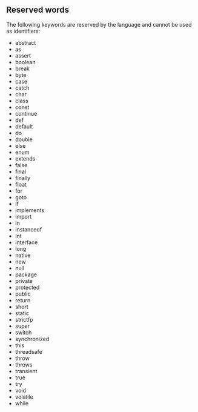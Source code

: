 ## Reserved words

The following keywords are reserved by the language and cannot be used as identifiers:

* abstract
* as
* assert
* boolean
* break
* byte
* case
* catch
* char
* class
* const
* continue
* def
* default
* do
* double
* else
* enum
* extends
* false
* final
* finally
* float
* for
* goto
* if
* implements
* import
* in
* instanceof
* int
* interface
* long
* native
* new
* null
* package
* private
* protected
* public
* return
* short
* static
* strictfp
* super
* switch
* synchronized
* this
* threadsafe
* throw
* throws
* transient
* true
* try
* void
* volatile
* while
